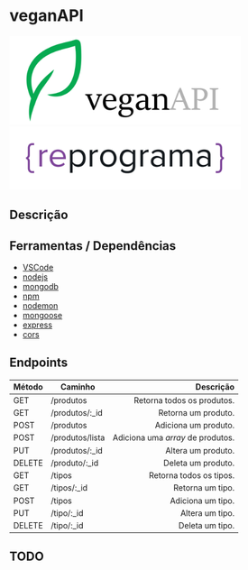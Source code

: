 # veganAPI

<img src="img/veganapi_logo.png" width="410"/> <img src="img/reprograma_logo.png" width="410"/>

## Descrição



## Ferramentas / Dependências

 - [VSCode](https://code.visualstudio.com/)
 - [nodejs](https://nodejs.org/)
 - [mongodb](https://www.mongodb.com/)
 - [npm](https://www.npmjs.com/)
 - [nodemon](https://www.npmjs.com/package/nodemon)
 - [mongoose](https://www.npmjs.com/package/mongoose)
 - [express](https://www.npmjs.com/package/express)
 - [cors](https://www.npmjs.com/package/cors)

## Endpoints

Método | Caminho | Descrição
------ | ------- | ---------:
GET | /produtos | Retorna todos os produtos.
GET | /produtos/:_id | Retorna um produto.
POST | /produtos | Adiciona um produto.
POST | /produtos/lista | Adiciona uma _array_ de produtos.
PUT | /produtos/:_id | Altera um produto.
DELETE | /produto/:_id | Deleta um produto.
GET | /tipos | Retorna todos os tipos.
GET | /tipos/:_id | Retorna um tipo.
POST | /tipos | Adiciona um tipo.
PUT | /tipo/:_id | Altera um tipo.
DELETE | /tipo/:_id | Deleta um tipo.

## TODO
